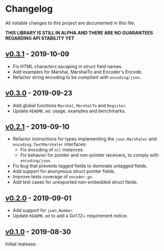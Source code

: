 # Changelog

All notable changes to this project are documented in this file.

**THIS LIBRARY IS STILL IN ALPHA AND THERE ARE NO GUARANTEES REGARDING API STABILITY YET**

## [v0.3.1] - 2019-10-09
- Fix HTML characters escaping in struct field names.
- Add examples for Marshal, MarshalTo and Encoder's Encode.
- Refactor string encoding to be compliant with `encoding/json`.

## [v0.3.0] - 2019-09-23
- Add global functions `Marshal`, `MarshalTo` and `Register`.
- Update `README.md`: usage, examples and benchmarks.

## [v0.2.1] - 2019-09-10
- Refactor instructions for types implementing the `json.Marshaler` and `encoding.TextMarshaler` interfaces.
   - Fix encoding of `nil` instances.
   - Fix behavior for pointer and non-pointer receivers, to comply with `encoding/json`.
- Fix bug that prevents tagged fields to dominate untagged fields.
- Add support for anonymous struct pointer fields.
- Improve tests coverage of `encoder.go`.
- Add test cases for unexported non-embedded struct fields.

## [v0.2.0] - 2019-09-01
- Add support for `json.Number`.
- Update `README.md` to add a Go1.12+ requirement notice.

## [v0.1.0] - 2019-08-30
Initial realease.

[v0.3.1]: https://github.com/wI2L/jettison/compare/v0.3.0...v0.3.1
[v0.3.0]: https://github.com/wI2L/jettison/compare/v0.2.1...v0.3.0
[v0.2.1]: https://github.com/wI2L/jettison/compare/v0.2.0...v0.2.1
[v0.2.0]: https://github.com/wI2L/jettison/compare/0.1.0...v0.2.0
[v0.1.0]: https://github.com/wI2L/jettison/releases/tag/0.1.0
